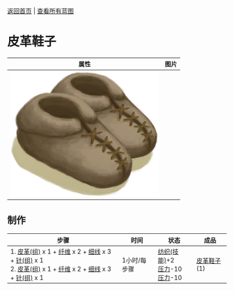 [返回首页](index.md)   |  [查看所有蓝图](blueprint.md)
# 皮革鞋子  
>   
  
  属性  |   图片   
 ----  |  ----:   
   |  ![](Sprite/LeatherShoes.png)   
  
## 制作  
步骤  |  时间  |  状态  |  成品  
----  |  ----  |  ----  |  ----  
1. [皮革(组)](GpTag_Leather.md) x 1 + [纤维](Fibers.md) x 2 + [细线](CordFiber.md) x 3 + [针(组)](GpTag_Needle.md) x 1<br>2. [皮革(组)](GpTag_Leather.md) x 1 + [纤维](Fibers.md) x 2 + [细线](CordFiber.md) x 3 + [针(组)](GpTag_Needle.md) x 1  |  1小时/每步骤  |  [纺织(技能)](Skill_Tailoring.md)+2<br>[压力](Stress.md)-10<br>[压力](Stress.md)-10  |  [皮革鞋子](LeatherShoes.md)(1)  
